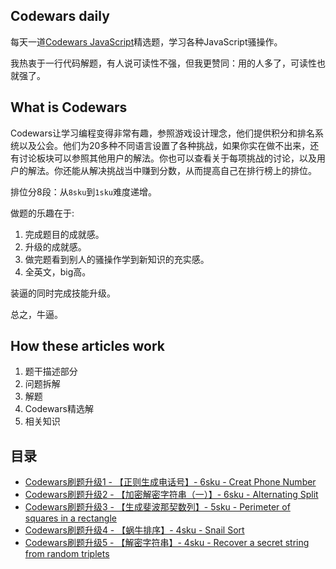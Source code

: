 ## Codewars daily
每天一道[Codewars JavaScript](https://www.codewars.com)精选题，学习各种JavaScript骚操作。

我热衷于一行代码解题，有人说可读性不强，但我更赞同：用的人多了，可读性也就强了。

## What is Codewars
Codewars让学习编程变得非常有趣，参照游戏设计理念，他们提供积分和排名系统以及公会。他们为20多种不同语言设置了各种挑战，如果你实在做不出来，还有讨论板块可以参照其他用户的解法。你也可以查看关于每项挑战的讨论，以及用户的解法。你还能从解决挑战当中赚到分数，从而提高自己在排行榜上的排位。

排位分8段：从`8sku`到`1sku`难度递增。

做题的乐趣在于:
1. 完成题目的成就感。
2. 升级的成就感。
3. 做完题看到别人的骚操作学到新知识的充实感。
4. 全英文，big高。

装逼的同时完成技能升级。

总之，牛逼。

## How these articles work
1. 题干描述部分
2. 问题拆解
3. 解题
4. Codewars精选解
5. 相关知识

## 目录
- [Codewars刷题升级1 - 【正则生成电话号】- 6sku - Creat Phone Number](https://github.com/hiblacker/codewars-daily/blob/master/article/1-creat-phone-number.md)
- [Codewars刷题升级2 - 【加密解密字符串（一）】- 6sku - Alternating Split](https://github.com/hiblacker/codewars-daily/blob/master/article/2-alternating-split-series-1.md)
- [Codewars刷题升级3 - 【生成斐波那契数列】- 5sku - Perimeter of squares in a rectangle](https://github.com/hiblacker/codewars-daily/blob/master/article/3-generate-fibonacci.md)
- [Codewars刷题升级4 - 【蜗牛排序】- 4sku - Snail Sort](https://github.com/hiblacker/codewars-daily/blob/master/article/4-snail.md)
- [Codewars刷题升级5 - 【解密字符串】- 4sku - Recover a secret string from random triplets](https://github.com/hiblacker/codewars-daily/blob/master/article/5-Recover%20a%20secret%20string%20from%20random%20triplets.md)


